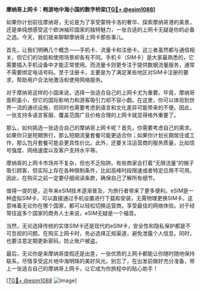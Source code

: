 **摩纳哥上网卡：畅游地中海小国的数字桥梁[[TG💪+ @esim1088](https://t.me/s/esim1088)]**

如果你计划前往摩纳哥，无论是为了享受蒙特卡洛的奢华、探索摩纳哥港的美景，还是单纯想感受这个欧洲袖珍国家的独特魅力，一张合适的上网卡无疑是你的必备之选。今天，我们就来聊聊摩纳哥上网卡那些事儿。

首先，让我们明确几个概念——手机卡、流量卡和注册卡。这三者虽然都与通信相关，但它们的功能和使用场景却各有不同。手机卡（SIM卡）是大家最熟悉的，它需要插入手机设备中才能正常使用。而流量卡则更专注于提供数据流量服务，通常不需要绑定电话号码。至于注册卡，主要是为了满足某些地区对SIM卡注册的要求，帮助用户合法地激活和使用网络服务。

对于摩纳哥这样的小国来说，选择一张适合自己的上网卡尤为重要。毕竟，摩纳哥面积虽小，但它的国际影响力和游客吸引力却不容小觑。在这里，你可以体验到世界一流的通讯设施，但同时也需要考虑到语言和文化差异可能带来的不便。因此，一张支持多语言客服、覆盖范围广且价格合理的上网卡就显得格外重要了。

那么，如何挑选一张适合自己的摩纳哥上网卡呢？首先，你需要考虑自己的需求。如果你只是短期旅行，那么短期流量套餐可能更适合你；如果你计划长期居住或工作，那么包月套餐可能会更具性价比。此外，还要关注运营商的服务质量，比如信号强度、网络速度以及客户支持水平等。

摩纳哥的上网卡市场并不复杂，但也不乏陷阱。有些商家会打着“无限流量”的幌子吸引顾客，但实际上存在各种限制条件，比如高峰时段限速或者特定应用不可用。因此，在购买之前一定要仔细阅读条款，确保自己了解所有细节。

值得一提的是，近年来eSIM技术逐渐普及，为旅行者带来了更多便利。eSIM是一种虚拟SIM卡，可以直接通过手机设置进行下载和安装，无需物理更换SIM卡。这意味着无论你在哪个国家，都可以轻松切换运营商，享受最佳的网络体验。对于经常往返多个国家的商务人士来说，eSIM无疑是一个福音。

当然，无论选择传统的实体SIM卡还是现代的eSIM卡，安全性和隐私保护都是不可忽视的问题。在购买上网卡时，务必选择正规渠道，避免泄露个人信息。同时，也要注意定期更新密码，防止账户被盗。

最后，无论你是来摩纳哥度假还是出差，一张优质的上网卡都能让你随时随地保持联系，尽情享受这片地中海明珠的美好风光。别忘了，在出发前做好充分准备，带上一张适合自己的摩纳哥上网卡，让它成为你旅程中的贴心助手！

[[TG💪+ @esim1088](https://t.me/s/esim1088) ![Image](https://i.postimg.cc/4NQfJmqS/Snipaste-2025-05-13-00-14-12.png)]